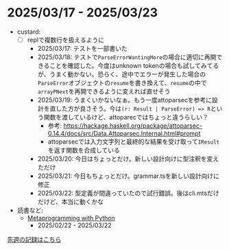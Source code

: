 # 2025/03/17 - 2025/03/23

- custard:
    - [ ] replで複数行を扱えるように
        - 2025/03/17: テストを一部書いた
        - 2025/03/18: テストで`ParseErrorWantingMore`の場合に適切に再開できることを確認した。今度はunknown tokenの場合も試してみてるが、うまく動かない。恐らく、途中でエラーが発生した場合の`ParseError`オブジェクトの`resume`を書き換えて、`resume`の中で`arrayPNext`を再開できるように変えれば直せそう
        - 2025/03/19: うまくいかないなぁ。もう一度attoparsecを参考に設計を直した方が良さそう。今は`(r: Result | ParseError) => R`という関数を渡しているけど、attoparecではちょっと違うらしい？
            - 参考: <https://hackage.haskell.org/package/attoparsec-0.14.4/docs/src/Data.Attoparsec.Internal.html#prompt>
            - attoparsecでは入力文字列と最終的な結果を受け取って`IResult`を返す関数を合成している
        - 2025/03/20: 今日はちょっとだけ。新しい設計向けに型注釈を変えただけ
        - 2025/03/21: 今日もちょっとだけ。grammar.tsを新しい設計向けに修正
        - 2025/03/22: 型定義が間違っていたので試行錯誤。後はcli.mtsだけだけど、本当に動くかな
- 読書など:
    - [Metaprogramming with Python](https://www.packtpub.com/en-us/product/metaprogramming-with-python-9781838554651)
        - 2025/02/22 - 2025/03/22

[先週の記録はこちら](https://github.com/igrep/daily-commits/blob/90f55b4063dbe8054dc10676092134a058d658d0/yesterday.md)
